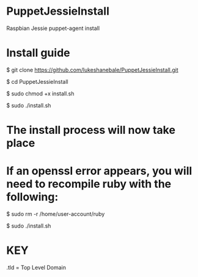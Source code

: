# PuppetJessieInstall
Raspbian Jessie puppet-agent install

# Install guide

$ git clone https://github.com/lukeshanebale/PuppetJessieInstall.git

$ cd PuppetJessieInstall

$ sudo chmod +x install.sh

$ sudo ./install.sh

# The install process will now take place
# If an openssl error appears, you will need to recompile ruby with the following: 

$ sudo rm -r /home/user-account/ruby

$ sudo ./install.sh

# KEY

.tld = Top Level Domain 